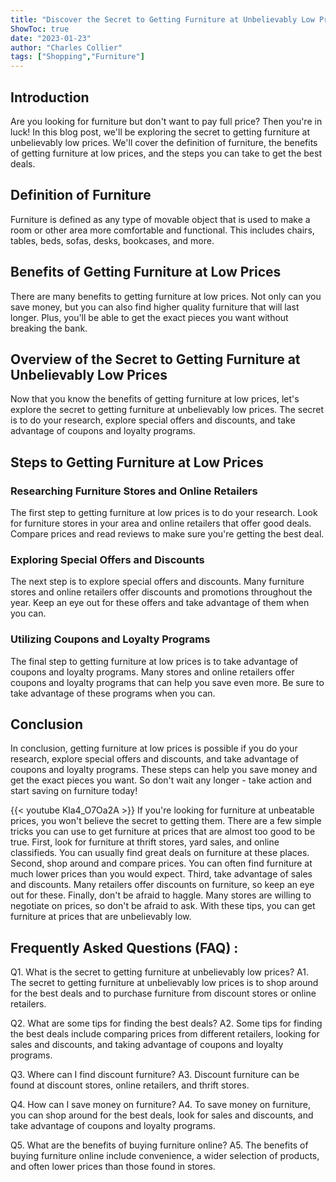 ```yaml
---
title: "Discover the Secret to Getting Furniture at Unbelievably Low Prices - You Won't Believe What Happens Next!"
ShowToc: true 
date: "2023-01-23"
author: "Charles Collier" 
tags: ["Shopping","Furniture"]
---
```

## Introduction 
Are you looking for furniture but don't want to pay full price? Then you're in luck! In this blog post, we'll be exploring the secret to getting furniture at unbelievably low prices. We'll cover the definition of furniture, the benefits of getting furniture at low prices, and the steps you can take to get the best deals. 

## Definition of Furniture
Furniture is defined as any type of movable object that is used to make a room or other area more comfortable and functional. This includes chairs, tables, beds, sofas, desks, bookcases, and more. 

## Benefits of Getting Furniture at Low Prices
There are many benefits to getting furniture at low prices. Not only can you save money, but you can also find higher quality furniture that will last longer. Plus, you'll be able to get the exact pieces you want without breaking the bank. 

## Overview of the Secret to Getting Furniture at Unbelievably Low Prices
Now that you know the benefits of getting furniture at low prices, let's explore the secret to getting furniture at unbelievably low prices. The secret is to do your research, explore special offers and discounts, and take advantage of coupons and loyalty programs. 

## Steps to Getting Furniture at Low Prices

### Researching Furniture Stores and Online Retailers
The first step to getting furniture at low prices is to do your research. Look for furniture stores in your area and online retailers that offer good deals. Compare prices and read reviews to make sure you're getting the best deal. 

### Exploring Special Offers and Discounts
The next step is to explore special offers and discounts. Many furniture stores and online retailers offer discounts and promotions throughout the year. Keep an eye out for these offers and take advantage of them when you can. 

### Utilizing Coupons and Loyalty Programs
The final step to getting furniture at low prices is to take advantage of coupons and loyalty programs. Many stores and online retailers offer coupons and loyalty programs that can help you save even more. Be sure to take advantage of these programs when you can. 

## Conclusion 
In conclusion, getting furniture at low prices is possible if you do your research, explore special offers and discounts, and take advantage of coupons and loyalty programs. These steps can help you save money and get the exact pieces you want. So don't wait any longer - take action and start saving on furniture today!

{{< youtube Kla4_O7Oa2A >}} 
If you're looking for furniture at unbeatable prices, you won't believe the secret to getting them. There are a few simple tricks you can use to get furniture at prices that are almost too good to be true. First, look for furniture at thrift stores, yard sales, and online classifieds. You can usually find great deals on furniture at these places. Second, shop around and compare prices. You can often find furniture at much lower prices than you would expect. Third, take advantage of sales and discounts. Many retailers offer discounts on furniture, so keep an eye out for these. Finally, don't be afraid to haggle. Many stores are willing to negotiate on prices, so don't be afraid to ask. With these tips, you can get furniture at prices that are unbelievably low.

## Frequently Asked Questions (FAQ) :
Q1. What is the secret to getting furniture at unbelievably low prices?
A1. The secret to getting furniture at unbelievably low prices is to shop around for the best deals and to purchase furniture from discount stores or online retailers.

Q2. What are some tips for finding the best deals?
A2. Some tips for finding the best deals include comparing prices from different retailers, looking for sales and discounts, and taking advantage of coupons and loyalty programs.

Q3. Where can I find discount furniture?
A3. Discount furniture can be found at discount stores, online retailers, and thrift stores.

Q4. How can I save money on furniture?
A4. To save money on furniture, you can shop around for the best deals, look for sales and discounts, and take advantage of coupons and loyalty programs.

Q5. What are the benefits of buying furniture online?
A5. The benefits of buying furniture online include convenience, a wider selection of products, and often lower prices than those found in stores.



